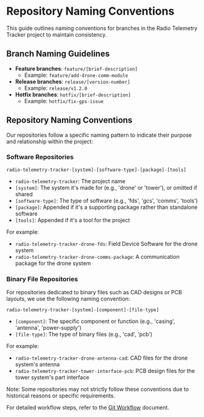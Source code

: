 # Repository Naming Conventions

This guide outlines naming conventions for branches in the Radio Telemetry Tracker project to maintain consistency.

## Branch Naming Guidelines

- **Feature branches**: `feature/[brief-description]`
    - Example: `feature/add-drone-comm-module`
- **Release branches**: `release/[version-number]`
    - Example: `release/v1.2.0`
- **Hotfix branches**: `hotfix/[brief-description]`
    - Example: `hotfix/fix-gps-issue`

## Repository Naming Conventions

Our repositories follow a specific naming pattern to indicate their purpose and relationship within the project:

### Software Repositories
`radio-telemetry-tracker-[system]-[software-type]-[package]-[tools]`

- `radio-telemetry-tracker`: The project name
- `[system]`: The system it's made for (e.g., 'drone' or 'tower'), or omitted if shared
- `[software-type]`: The type of software (e.g., 'fds', 'gcs', 'comms', 'tools')
- `[package]`: Appended if it's a supporting package rather than standalone software
- `[tools]`: Appended if it's a tool for the project

For example:
- `radio-telemetry-tracker-drone-fds`: Field Device Software for the drone system
- `radio-telemetry-tracker-drone-comms-package`: A communication package for the drone system

### Binary File Repositories

For repositories dedicated to binary files such as CAD designs or PCB layouts, we use the following naming convention:

`radio-telemetry-tracker-[system]-[component]-[file-type]`

- `[component]`: The specific component or function (e.g., 'casing', 'antenna', 'power-supply')
- `[file-type]`: The type of binary files (e.g., 'cad', 'pcb')

For example:
- `radio-telemetry-tracker-drone-antenna-cad`: CAD files for the drone system's antenna
- `radio-telemetry-tracker-tower-interface-pcb`: PCB design files for the tower system's part interface

Note: Some repositories may not strictly follow these conventions due to historical reasons or specific requirements.

For detailed workflow steps, refer to the [Git Workflow](git-workflow.md) document.